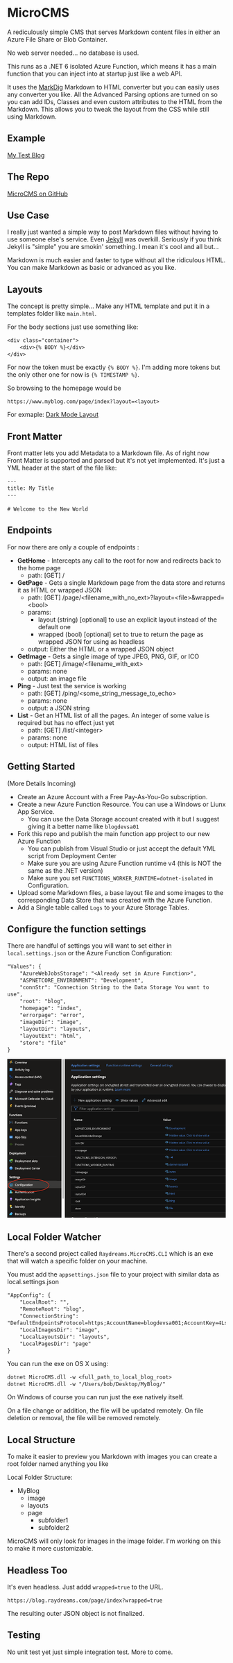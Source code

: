 # MicroCMS

A rediculously simple CMS that serves Markdown content files in either an Azure File Share or Blob Container.

No web server needed... no database is used.

This runs as a .NET 6 isolated Azure Function, which means it has a main function that you can inject into at startup just like a web API.

It uses the [MarkDig](https://github.com/xoofx/markdig) Markdown to HTML converter but you can easily uses any converter you like. All the Advanced Parsing options are turned on so you can add IDs, Classes and even custom attributes to the HTML from the Markdown. This allows you to tweak the layout from the CSS while still using Markdown.

## Example

[My Test Blog](https://blog.raydreams.com/page/index)

## The Repo

[MicroCMS on GitHub](https://github.com/GrumpyCockatiel/Raydreams.MicroCMS)

## Use Case

I really just wanted a simple way to post Markdown files without having to use someone else's service. Even [Jekyll](https://jekyllrb.com/) was overkill. Seriously if you think Jekyll is "simple" you are smokin' something. I mean it's cool and all but...

Markdown is much easier and faster to type without all the ridiculous HTML. You can make Markdown as basic or advanced as you like.

## Layouts

The concept is pretty simple... Make any HTML template and put it in a templates folder like `main.html`.

For the body sections just use something like:
```
<div class="container">
    <div>{% BODY %}</div>
</div>
```

For now the token must be exactly `{% BODY %}`. I'm adding more tokens but the only other one for now is `{% TIMESTAMP %}`.

So browsing to the homepage would be
```
https://www.myblog.com/page/index?layout=<layout>
```

For exmaple:
[Dark Mode Layout](https://blog.raydreams.com/page/index?layout=dark)

## Front Matter

Front matter lets you add Metadata to a Markdown file. As of right now Front Matter is supported and parsed but it's not yet implemented. It's just a YML header at the start of the file like:

```
---
title: My Title
---

# Welcome to the New World
```

## Endpoints

For now there are only a couple of endpoints :

* **GetHome** - Intercepts any call to the root for now and redirects back to the home page
  * path: [GET] /
* **GetPage** - Gets a single Markdown page from the data store and returns it as HTML or wrapped JSON
  * path: [GET] /page/<filename_with_no_ext>?layout=&lt;file&gt;&wrapped=&lt;bool&gt;
  * params:
    * layout (string) [optional] to use an explicit layout instead of the default one
    * wrapped (bool) [optional] set to true to return the page as wrapped JSON for using as headless
  * output: Either the HTML or a wrapped JSON object
* **GetImage** - Gets a single image of type JPEG, PNG, GIF, or ICO
  * path: [GET] /image/<filename_with_ext>
  * params: none
  * output: an image file
* **Ping** - Just test the service is working
  * path: [GET] /ping/<some_string_message_to_echo>
  * params: none
  * output: a JSON string
* **List** - Get an HTML list of all the pages. An integer of some value is required but has no effect just yet
  * path: [GET] /list/&lt;integer&gt;
  * params: none
  * output: HTML list of files

## Getting Started

(More Details Incoming)

* Create an Azure Account with a Free Pay-As-You-Go subscription.
* Create a new Azure Function Resource. You can use a Windows or Liunx App Service.
    * You can use the Data Storage account created with it but I suggest giving it a better name like `blogdevsa01`
* Fork this repo and publish the main function app project to our new Azure Function
    * You can publish from Visual Studio or just accept the default YML script from Deployment Center
    * Make sure you are using Azure Function runtime v4 (this is NOT the same as the .NET version)
    * Make sure you set `FUNCTIONS_WORKER_RUNTIME=dotnet-isolated` in Configuration.
* Upload some Markdown files, a base layout file and some images to the corresponding Data Store that was created with the Azure Function.
* Add a Single table called `Logs` to your Azure Storage Tables.

## Configure the function settings

There are handful of settings you will want to set either in `local.settings.json` or the Azure Function Configuration:

```
"Values": {
    "AzureWebJobsStorage": "<Already set in Azure Function>",
    "ASPNETCORE_ENVIRONMENT": "Development",
    "connStr": "Connection String to the Data Storage You want to use",
    "root": "blog",
    "homepage": "index",
    "errorpage": "error",
    "imageDir": "image",
    "layoutDir": "layouts",
    "layoutExt": "html",
    "store": "file"
}
```

![Azure Function Configuration](./readme/config-1.png)

## Local Folder Watcher

There's a second project called `Raydreams.MicroCMS.CLI` which is an exe that will watch a specific folder on your machine.

You must add the `appsettings.json` file to your project with similar data as local.settings.json

```
"AppConfig": {
    "LocalRoot": "",
    "RemoteRoot": "blog",
    "ConnectionString": "DefaultEndpointsProtocol=https;AccountName=blogdevsa001;AccountKey=4LsH6ehblvj0i33eqs5SYUxfKxBec88ENMBzFC1STf6HfEKojJvzW8vzabtv7n14Zk/PYzrT+h8J+ASt1/Bvow==;EndpointSuffix=core.windows.net",
    "LocalImagesDir": "image",
    "LocalLayoutsDir": "layouts",
    "LocalPagesDir": "page"
}
```

You can run the exe on OS X using:
```
dotnet MicroCMS.dll -w <full_path_to_local_blog_root>
dotnet MicroCMS.dll -w "/Users/bob/Desktop/MyBlog/"
```

On Windows of course you can run just the exe natively itself.

On a file change or addition, the file will be updated remotely. On file deletion or removal, the file will be removed remotely.

## Local Structure

To make it easier to preview you Markdown with images you can create a root folder named anything you like

Local Folder Structure:
+ MyBlog
  + image
  + layouts
  + page
    + subfolder1
    + subfolder2

MicroCMS will only look for images in the image folder. I'm working on this to make it more customizable.

## Headless Too

It's even headless. Just addd `wrapped=true` to the URL.

```
https://blog.raydreams.com/page/index?wrapped=true
```

The resulting outer JSON object is not finalized.

## Testing

No unit test yet just simple integration test. More to come.

